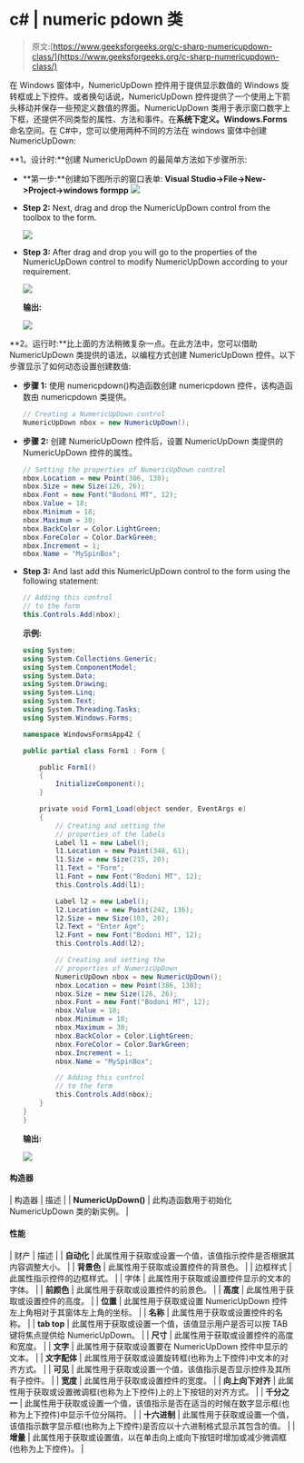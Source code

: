 # c# | numeric pdown 类

> 原文:[https://www.geeksforgeeks.org/c-sharp-numericupdown-class/](https://www.geeksforgeeks.org/c-sharp-numericupdown-class/)

在 Windows 窗体中，NumericUpDown 控件用于提供显示数值的 Windows 旋转框或上下控件。或者换句话说，NumericUpDown 控件提供了一个使用上下箭头移动并保存一些预定义数值的界面。NumericUpDown 类用于表示窗口数字上下框，还提供不同类型的属性、方法和事件。在**系统下定义。Windows.Forms** 命名空间。在 C#中，您可以使用两种不同的方法在 windows 窗体中创建 NumericUpDown:

**1。设计时:**创建 NumericUpDown 的最简单方法如下步骤所示:

*   **第一步:**创建如下图所示的窗口表单:
    **Visual Studio->File->New->Project->windows formpp**
    ![](img/de9202f1f4646167e60ea580d67273d9.png)
*   **Step 2:** Next, drag and drop the NumericUpDown control from the toolbox to the form.

    ![](img/181162e865fca7f7ba026b3f620f091a.png)

*   **Step 3:** After drag and drop you will go to the properties of the NumericUpDown control to modify NumericUpDown according to your requirement.

    ![](img/9183637da14effd07053f5ba4d2642a7.png)

    **输出:**

    ![](img/13c55f96c9290a1882be4b4fa2b975bc.png)

**2。运行时:**比上面的方法稍微复杂一点。在此方法中，您可以借助 NumericUpDown 类提供的语法，以编程方式创建 NumericUpDown 控件。以下步骤显示了如何动态设置创建数值:

*   **步骤 1:** 使用 numericpdown()构造函数创建 numericpdown 控件，该构造函数由 numericpdown 类提供。

    ```cs
    // Creating a NumericUpDown control
    NumericUpDown nbox = new NumericUpDown(); 

    ```

*   **步骤 2:** 创建 NumericUpDown 控件后，设置 NumericUpDown 类提供的 NumericUpDown 控件的属性。

    ```cs
    // Setting the properties of NumericUpDown control
    nbox.Location = new Point(386, 130); 
    nbox.Size = new Size(126, 26); 
    nbox.Font = new Font("Bodoni MT", 12); 
    nbox.Value = 18; 
    nbox.Minimum = 18; 
    nbox.Maximum = 30; 
    nbox.BackColor = Color.LightGreen; 
    nbox.ForeColor = Color.DarkGreen; 
    nbox.Increment = 1; 
    nbox.Name = "MySpinBox"; 

    ```

*   **Step 3:** And last add this NumericUpDown control to the form using the following statement:

    ```cs
    // Adding this control 
    // to the form 
    this.Controls.Add(nbox); 

    ```

    **示例:**

    ```cs
    using System;
    using System.Collections.Generic;
    using System.ComponentModel;
    using System.Data;
    using System.Drawing;
    using System.Linq;
    using System.Text;
    using System.Threading.Tasks;
    using System.Windows.Forms;

    namespace WindowsFormsApp42 {

    public partial class Form1 : Form {

        public Form1()
        {
            InitializeComponent();
        }

        private void Form1_Load(object sender, EventArgs e)
        {
            // Creating and setting the
            // properties of the labels
            Label l1 = new Label();
            l1.Location = new Point(348, 61);
            l1.Size = new Size(215, 20);
            l1.Text = "Form";
            l1.Font = new Font("Bodoni MT", 12);
            this.Controls.Add(l1);

            Label l2 = new Label();
            l2.Location = new Point(242, 136);
            l2.Size = new Size(103, 20);
            l2.Text = "Enter Age";
            l2.Font = new Font("Bodoni MT", 12);
            this.Controls.Add(l2);

            // Creating and setting the
            // properties of NumericUpDown
            NumericUpDown nbox = new NumericUpDown();
            nbox.Location = new Point(386, 130);
            nbox.Size = new Size(126, 26);
            nbox.Font = new Font("Bodoni MT", 12);
            nbox.Value = 18;
            nbox.Minimum = 18;
            nbox.Maximum = 30;
            nbox.BackColor = Color.LightGreen;
            nbox.ForeColor = Color.DarkGreen;
            nbox.Increment = 1;
            nbox.Name = "MySpinBox";

            // Adding this control
            // to the form
            this.Controls.Add(nbox);
        }
    }
    }
    ```

    **输出:**

    ![](img/9fdca074b17b5fac411756959a0c0f2d.png)

#### 构造器

| 构造器 | 描述 |
| **NumericUpDown()** | 此构造函数用于初始化 NumericUpDown 类的新实例。 |

#### 性能

| 财产 | 描述 |
| **自动化** | 此属性用于获取或设置一个值，该值指示控件是否根据其内容调整大小。 |
| **背景色** | 此属性用于获取或设置控件的背景色。 |
| 边框样式 | 此属性指示控件的边框样式。 |
| 字体 | 此属性用于获取或设置控件显示的文本的字体。 |
| **前颜色** | 此属性用于获取或设置控件的前景色。 |
| **高度** | 此属性用于获取或设置控件的高度。 |
| **位置** | 此属性用于获取或设置 NumericUpDown 控件左上角相对于其窗体左上角的坐标。 |
| **名称** | 此属性用于获取或设置控件的名称。 |
| **tab top** | 此属性用于获取或设置一个值，该值显示用户是否可以按 TAB 键将焦点提供给 NumericUpDown。 |
| **尺寸** | 此属性用于获取或设置控件的高度和宽度。 |
| **文字** | 此属性用于获取或设置要在 NumericUpDown 控件中显示的文本。 |
| **文字配体** | 此属性用于获取或设置旋转框(也称为上下控件)中文本的对齐方式。 |
| **可见** | 此属性用于获取或设置一个值，该值指示是否显示控件及其所有子控件。 |
| **宽度** | 此属性用于获取或设置控件的宽度。 |
| **向上向下对齐** | 此属性用于获取或设置微调框(也称为上下控件)上的上下按钮的对齐方式。 |
| **千分之一** | 此属性用于获取或设置一个值，该值指示是否在适当的时候在数字显示框(也称为上下控件)中显示千位分隔符。 |
| **十六进制** | 此属性用于获取或设置一个值，该值指示数字显示框(也称为上下控件)是否应以十六进制格式显示其包含的值。 |
| **增量** | 此属性用于获取或设置值，以在单击向上或向下按钮时增加或减少微调框(也称为上下控件)。 |